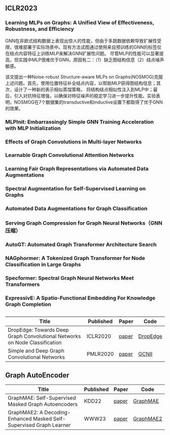 ## ICLR2023

### Learning MLPs on Graphs: A Unified View of Effectiveness, Robustness, and Efficiency
GNN在非欧式结构数据上表现出惊人的性能，但由于多跳数据依赖导致扩展性受限，很难部署于实际场景中。现有方法试图通过使用来自预训练的GNN的标签仅在结点内容特征上训练MLP来解决GNN扩展性问题。
尽管MLP的性能可以显著提高，但实践中MLP很难优于GNN，原因有二：（1）缺乏图结构信息（2）结点噪声敏感。

该文提出一种Noise-robust Structure-aware MLPs on Graphs(NOSMOG)克服上述问题。首先，使用位置特征补全结点内容，以帮助MLP获得图结构信息；其次，设计了一种新的表示相似蒸馏策略，
将结构结点相似性注入到MLP中；最后，引入对抗特征增强，以确保对特征噪声的稳定学习进一步提升性能。实验表明，NOSMOG在7个数据集的transductive和inductive设置下都取得了优于GNN的效果。

### MLPInit: Embarrassingly Simple GNN Training Acceleration with MLP Initialization 

### Effects of Graph Convolutions in Multi-layer Networks

### Learnable Graph Convolutional Attention Networks

### Learning Fair Graph Representations via Automated Data Augmentations

### Spectral Augmentation for Self-Supervised Learning on Graphs

### Automated Data Augmentations for Graph Classification

### Serving Graph Compression for Graph Neural Networks（GNN压缩）


### AutoGT: Automated Graph Transformer Architecture Search

### NAGphormer: A Tokenized Graph Transformer for Node Classification in Large Graphs

### Specformer: Spectral Graph Neural Networks Meet Transformers 

### ExpressivE: A Spatio-Functional Embedding For Knowledge Graph Completion


## 
|Title|Published|Paper|Code|
|----|-----|-----|-----|
|DropEdge: Towards Deep Graph Convolutional Networks on Node Classification|ICLR2020|[paper](https://arxiv.org/pdf/1907.10903.pdf)|[DropEdge](https://github.com/DropEdge/DropEdge)|
|Simple and Deep Graph Convolutional Networks|PMLR2020|[paper](https://arxiv.org/pdf/2007.02133.pdf)|[GCNII](https://github.com/chennnM/GCNII)|


## Graph AutoEncoder
|Title|Published|Paper|Code|
|----|----|----|-----|
|GraphMAE: Self-Supervised Masked Graph Autoencoders|KDD22|[paper](https://arxiv.org/abs/2205.10803)|[GraphMAE](https://github.com/THUDM/GraphMAE)|
|GraphMAE2: A Decoding-Enhanced Masked Self-Supervised Graph Learner|WWW23|[paper](https://arxiv.org/abs/2304.04779)|[GraphMAE2](https://github.com/THUDM/GraphMAE2)|


### 
